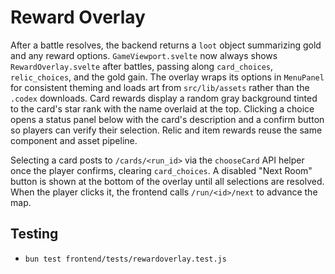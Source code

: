 # Reward Overlay

After a battle resolves, the backend returns a `loot` object summarizing gold and any reward options. `GameViewport.svelte` now always shows `RewardOverlay.svelte` after battles, passing along `card_choices`, `relic_choices`, and the gold gain. The overlay wraps its options in `MenuPanel` for consistent theming and loads art from `src/lib/assets` rather than the `.codex` downloads. Card rewards display a random gray background tinted to the card's star rank with the name overlaid at the top. Clicking a choice opens a status panel below with the card's description and a confirm button so players can verify their selection. Relic and item rewards reuse the same component and asset pipeline.

Selecting a card posts to `/cards/<run_id>` via the `chooseCard` API helper once the player confirms, clearing `card_choices`. A disabled "Next Room" button is shown at the bottom of the overlay until all selections are resolved. When the player clicks it, the frontend calls `/run/<id>/next` to advance the map.

## Testing
- `bun test frontend/tests/rewardoverlay.test.js`
